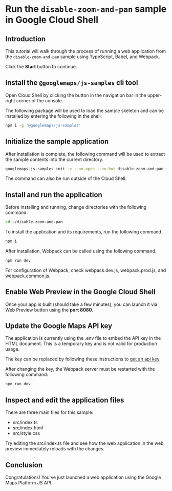 # Run the `disable-zoom-and-pan` sample in Google Cloud Shell

<walkthrough-tutorial-duration duration="10"/>

## Introduction

This tutorial will walk through the process of running a web application from
the `disable-zoom-and-pan` sample using TypeScript, Babel, and Webpack.

Click the **Start** button to continue.

## Install the `@googlemaps/js-samples` cli tool

Open Cloud Shell by clicking the
<walkthrough-cloud-shell-icon></walkthrough-cloud-shell-icon> button in the
navigation bar in the upper-right corner of the console.

The following package will be used to load the sample skeleton and can be
installed by entering the following in the shell:

```bash
npm i -g '@googlemaps/js-samples'
```

## Initialize the sample application

After installation is complete, the following command will be used to extract
the sample contents into the current directory.

```bash
googlemaps-js-samples init -v --no-open --no-hot disable-zoom-and-pan ~/disable-zoom-and-pan
```

The command can also be run outside of the Cloud Shell.

## Install and run the application

Before installing and running, change directories with the following command.

```bash
cd ~/disable-zoom-and-pan
```

To install the application and its requirements, run the following command.

```bash
npm i
```

After installation, Webpack can be called using the following command.

```bash
npm run dev
```

For configuration of Webpack, check
<walkthrough-editor-open-file filePath="disable-zoom-and-pan/webpack.dev.js">webpack.dev.js</walkthrough-editor-open-file>,
<walkthrough-editor-open-file filePath="disable-zoom-and-pan/webpack.prod.js">webpack.prod.js</walkthrough-editor-open-file>,
and
<walkthrough-editor-open-file filePath="disable-zoom-and-pan/webpack.common.js">webpack.common.js</walkthrough-editor-open-file>.

## Enable Web Preview in the Google Cloud Shell

Once your app is built (should take a few minutes), you can launch it via
<walkthrough-spotlight-pointer target="cloudshell" spotlightId="devshell-web-preview-button">Web
Preview button</walkthrough-spotlight-pointer> using the **port 8080**.

## Update the Google Maps API key

The application is currently using the
<walkthrough-editor-open-file filePath="disable-zoom-and-pan/.env">.env</walkthrough-editor-open-file>
file to embed the API key in the HTML document. This is a temporary key and is
not valid for production usage.

The key can be replaced by following these instructions to
[get an api key](https://developers.google.com/maps/documentation/javascript/get-api-key).

After changing the key, the Webpack server must be restarted with the following
command:

```bash
npm run dev
```

## Inspect and edit the application files

There are three main files for this sample:

*   <walkthrough-editor-open-file filePath="disable-zoom-and-pan/src/index.ts">src/index.ts</walkthrough-editor-open-file>
*   <walkthrough-editor-open-file filePath="disable-zoom-and-pan/src/index.html">src/index.html</walkthrough-editor-open-file>
*   <walkthrough-editor-open-file filePath="disable-zoom-and-pan/src/style.css">src/style.css</walkthrough-editor-open-file>

Try editing the <walkthrough-editor-open-file filePath="disable-zoom-and-pan/src/index.ts">src/index.ts</walkthrough-editor-open-file> file and see how the web application in the web preview immediately reloads with the changes.

## Conclusion

<walkthrough-conclusion-trophy></walkthrough-conclusion-trophy>

Congratulations! You've just launched a web application using the Google Maps
Platform JS API.
